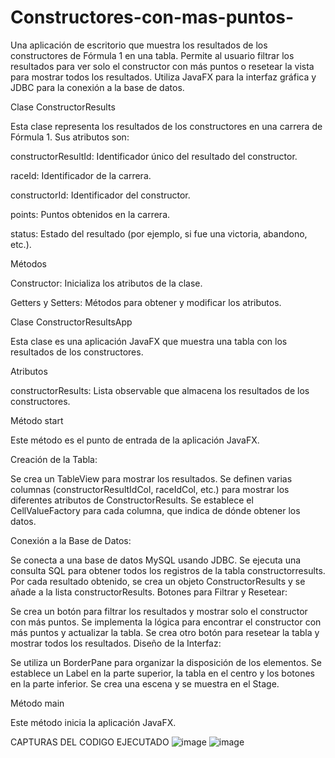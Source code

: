 # Constructores-con-mas-puntos-
Una aplicación de escritorio que muestra los resultados de los constructores de Fórmula 1 en una tabla. Permite al usuario filtrar los resultados para ver solo el constructor con más puntos o resetear la vista para mostrar todos los resultados. Utiliza JavaFX para la interfaz gráfica y JDBC para la conexión a la base de datos.

Clase ConstructorResults

Esta clase representa los resultados de los constructores en una carrera de Fórmula 1. Sus atributos son:


constructorResultId: Identificador único del resultado del constructor.

raceId: Identificador de la carrera.

constructorId: Identificador del constructor.

points: Puntos obtenidos en la carrera.

status: Estado del resultado (por ejemplo, si fue una victoria, abandono, etc.).

Métodos

Constructor: Inicializa los atributos de la clase.

Getters y Setters: Métodos para obtener y modificar los atributos.

Clase ConstructorResultsApp

Esta clase es una aplicación JavaFX que muestra una tabla con los resultados de los constructores.


Atributos

constructorResults: Lista observable que almacena los resultados de los constructores.

Método start

Este método es el punto de entrada de la aplicación JavaFX.


Creación de la Tabla:


Se crea un TableView para mostrar los resultados.
Se definen varias columnas (constructorResultIdCol, raceIdCol, etc.) para mostrar los diferentes atributos de ConstructorResults.
Se establece el CellValueFactory para cada columna, que indica de dónde obtener los datos.


Conexión a la Base de Datos:

Se conecta a una base de datos MySQL usando JDBC.
Se ejecuta una consulta SQL para obtener todos los registros de la tabla constructorresults.
Por cada resultado obtenido, se crea un objeto ConstructorResults y se añade a la lista constructorResults.
Botones para Filtrar y Resetear:

Se crea un botón para filtrar los resultados y mostrar solo el constructor con más puntos.
Se implementa la lógica para encontrar el constructor con más puntos y actualizar la tabla.
Se crea otro botón para resetear la tabla y mostrar todos los resultados.
Diseño de la Interfaz:

Se utiliza un BorderPane para organizar la disposición de los elementos.
Se establece un Label en la parte superior, la tabla en el centro y los botones en la parte inferior.
Se crea una escena y se muestra en el Stage.


Método main

Este método inicia la aplicación JavaFX.

CAPTURAS DEL CODIGO EJECUTADO
![image](https://github.com/user-attachments/assets/75ab3151-4a69-432a-bf27-14a82e812870)
![image](https://github.com/user-attachments/assets/c6850466-c8f2-4b92-9d48-7020b19ebc8f)

